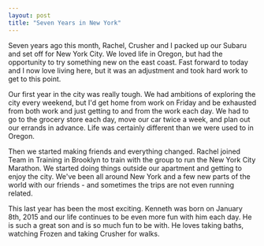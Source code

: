 ```yaml
---
layout: post
title: "Seven Years in New York"
---
```


Seven years ago this month, Rachel, Crusher and I packed up our Subaru and set off for New York City. We loved life in Oregon, but had the opportunity to try something new on the east coast. Fast forward to today and I now love living here, but it was an adjustment and took hard work to get to this point.

Our first year in the city was really tough. We had ambitions of exploring the city every weekend, but I'd get home from work on Friday and be exhausted from both work and just getting to and from the work each day. We had to go to the grocery store each day, move our car twice a week, and plan out our errands in advance. Life was certainly different than we were used to in Oregon.

Then we started making friends and everything changed. Rachel joined Team in Training in Brooklyn to train with the group to run the New York City Marathon. We started doing things outside our apartment and getting to enjoy the city. We've been all around New York and a few new parts of the world with our friends - and sometimes the trips are not even running related.

This last year has been the most exciting. Kenneth was born on January 8th, 2015 and our life continues to be even more fun with him each day. He is such a great son and is so much fun to be with. He loves taking baths, watching Frozen and taking Crusher for walks.
